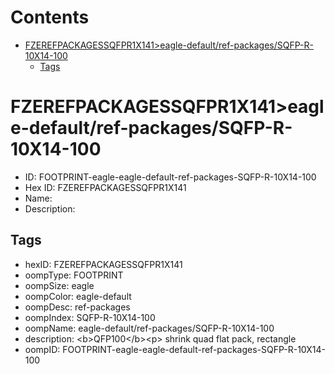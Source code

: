 



Contents
========

* [FZEREFPACKAGESSQFPR1X141>eagle-default/ref-packages/SQFP-R-10X14-100](#fzerefpackagessqfpr1x141eagle-defaultref-packagessqfp-r-10x14-100)
	* [Tags](#tags)

# FZEREFPACKAGESSQFPR1X141>eagle-default/ref-packages/SQFP-R-10X14-100

- ID: FOOTPRINT-eagle-eagle-default-ref-packages-SQFP-R-10X14-100
- Hex ID: FZEREFPACKAGESSQFPR1X141
- Name: 
- Description: 

## Tags

- hexID: FZEREFPACKAGESSQFPR1X141
- oompType: FOOTPRINT
- oompSize: eagle
- oompColor: eagle-default
- oompDesc: ref-packages
- oompIndex: SQFP-R-10X14-100
- oompName: eagle-default/ref-packages/SQFP-R-10X14-100
- description: &lt;b&gt;QFP100&lt;/b&gt;&lt;p&gt;&#xD;
shrink quad flat pack, rectangle
- oompID: FOOTPRINT-eagle-eagle-default-ref-packages-SQFP-R-10X14-100
